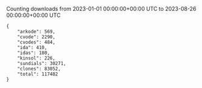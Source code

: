 
Counting downloads from 2023-01-01 00:00:00+00:00 UTC to 2023-08-26 00:00:00+00:00 UTC

```
{
    "arkode": 569,
    "cvode": 2290,
    "cvodes": 484,
    "ida": 410,
    "idas": 180,
    "kinsol": 226,
    "sundials": 30271,
    "clones": 83052,
    "total": 117482
}
```
